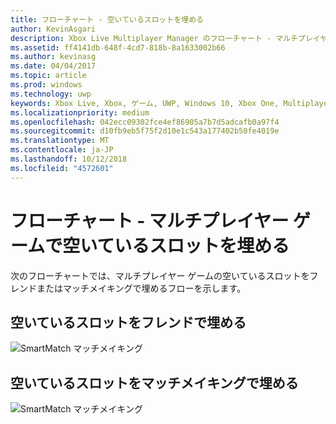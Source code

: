 ```yaml
---
title: フローチャート - 空いているスロットを埋める
author: KevinAsgari
description: Xbox Live Multiplayer Manager のフローチャート - マルチプレイヤー ゲームで空いているスロットを埋めます。
ms.assetid: ff4141db-648f-4cd7-818b-8a1633002b66
ms.author: kevinasg
ms.date: 04/04/2017
ms.topic: article
ms.prod: windows
ms.technology: uwp
keywords: Xbox Live, Xbox, ゲーム, UWP, Windows 10, Xbox One, Multiplayer Manager, フローチャート
ms.localizationpriority: medium
ms.openlocfilehash: 042ecc09302fce4ef86905a7b7d5adcafb0a97f4
ms.sourcegitcommit: d10fb9eb5f75f2d10e1c543a177402b50fe4019e
ms.translationtype: MT
ms.contentlocale: ja-JP
ms.lasthandoff: 10/12/2018
ms.locfileid: "4572601"
---
```

# <a name="flowchart---fill-open-slots-in-a-multiplayer-game"></a>フローチャート - マルチプレイヤー ゲームで空いているスロットを埋める

次のフローチャートでは、マルチプレイヤー ゲームの空いているスロットをフレンドまたはマッチメイキングで埋めるフローを示します。

## <a name="fill-open-slots-with-friends"></a>空いているスロットをフレンドで埋める

![SmartMatch マッチメイキング](../../../images/multiplayer/mpm-fill-open-slots-with-friends.png)

## <a name="fill-open-slots-with-matchmaking"></a>空いているスロットをマッチメイキングで埋める

![SmartMatch マッチメイキング](../../../images/multiplayer/mpm-fill-open-slots-with-matchmaking.png)
